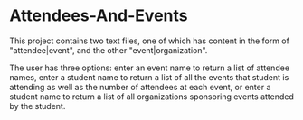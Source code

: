 # Attendees-And-Events

This project contains two text files, one of which has content in the form of "attendee|event", and the other "event|organization".

The user has three options: enter an event name to return a list of attendee names, enter a student name to return a list of all the events that student is attending as well as the number of attendees at each event, or enter a student name to return a list of all organizations sponsoring events attended by the student.
